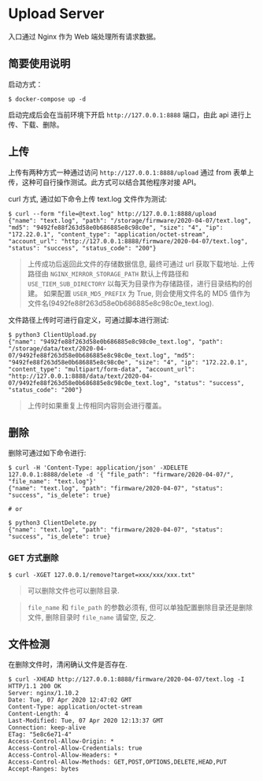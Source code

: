 # Upload Server

入口通过 Nginx 作为 Web 端处理所有请求数据。

## 简要使用说明

启动方式：

```
$ docker-compose up -d
```

启动完成后会在当前环境下开启 `http://127.0.0.1:8888` 端口，由此 api 进行上传、下载、删除。

## 上传

上传有两种方式一种通过访问 `http://127.0.0.1:8888/upload` 通过 from 表单上传，这种可自行操作测试。此方式可以结合其他程序对接 API。

curl 方式, 通过如下命令上传 text.log 文件作为测试:

```
$ curl --form "file=@text.log" http://127.0.0.1:8888/upload
{"name": "text.log", "path": "/storage/firmware/2020-04-07/text.log", "md5": "9492fe88f263d58e0b686885e8c98c0e", "size": "4", "ip": "172.22.0.1", "content_type": "application/octet-stream", "account_url": "http://127.0.0.1:8888/firmware/2020-04-07/text.log", "status": "success", "status_code": "200"}
```

> 上传成功后返回此文件的存储数据信息, 最终可通过 url 获取下载地址.
> 上传路径由 `NGINX_MIRROR_STORAGE_PATH` 默认上传路径和 `USE_TIEM_SUB_DIRECTORY` 以每天为目录作为存储路径，进行目录结构的创建。
> 如果配置 `USER_MD5_PREFIX` 为 True, 则会使用文件名的 MD5 值作为文件名(9492fe88f263d58e0b686885e8c98c0e_text.log).

文件路径上传时可进行自定义，可通过脚本进行测试:
```
$ python3 ClientUpload.py
{"name": "9492fe88f263d58e0b686885e8c98c0e_text.log", "path": "/storage/data/text/2020-04-07/9492fe88f263d58e0b686885e8c98c0e_text.log", "md5": "9492fe88f263d58e0b686885e8c98c0e", "size": "4", "ip": "172.22.0.1", "content_type": "multipart/form-data", "account_url": "http://127.0.0.1:8888/data/text/2020-04-07/9492fe88f263d58e0b686885e8c98c0e_text.log", "status": "success", "status_code": "200"}
```

> 上传时如果重复上传相同内容则会进行覆盖。

## 删除

删除可通过如下命令进行:

```
$ curl -H 'Content-Type: application/json' -XDELETE 127.0.0.1:8888/delete -d '{ "file_path": "firmware/2020-04-07/", "file_name": "text.log"}'
{"name": "text.log", "path": "firmware/2020-04-07", "status": "success", "is_delete": true}

# or

$ python3 ClientDelete.py
{"name": "text.log", "path": "firmware/2020-04-07", "status": "success", "is_delete": true}
```

### GET 方式删除

```
$ curl -XGET 127.0.0.1/remove?target=xxx/xxx/xxx.txt"
```

> 可以删除文件也可以删除目录.

> `file_name` 和 `file_path` 的参数必须有, 但可以单独配置删除目录还是删除文件, 删除目录时 `file_name` 请留空, 反之.

## 文件检测

在删除文件时，清闲确认文件是否存在.

```
$ curl -XHEAD http://127.0.0.1:8888/firmware/2020-04-07/text.log -I
HTTP/1.1 200 OK
Server: nginx/1.10.2
Date: Tue, 07 Apr 2020 12:47:02 GMT
Content-Type: application/octet-stream
Content-Length: 4
Last-Modified: Tue, 07 Apr 2020 12:13:37 GMT
Connection: keep-alive
ETag: "5e8c6e71-4"
Access-Control-Allow-Origin: *
Access-Control-Allow-Credentials: true
Access-Control-Allow-Headers: *
Access-Control-Allow-Methods: GET,POST,OPTIONS,DELETE,HEAD,PUT
Accept-Ranges: bytes
```


